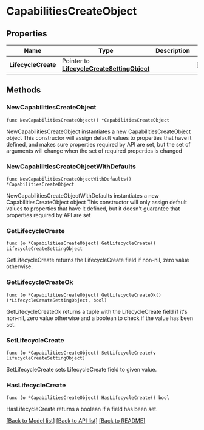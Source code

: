 # CapabilitiesCreateObject

## Properties

Name | Type | Description | Notes
------------ | ------------- | ------------- | -------------
**LifecycleCreate** | Pointer to [**LifecycleCreateSettingObject**](LifecycleCreateSettingObject.md) |  | [optional] 

## Methods

### NewCapabilitiesCreateObject

`func NewCapabilitiesCreateObject() *CapabilitiesCreateObject`

NewCapabilitiesCreateObject instantiates a new CapabilitiesCreateObject object
This constructor will assign default values to properties that have it defined,
and makes sure properties required by API are set, but the set of arguments
will change when the set of required properties is changed

### NewCapabilitiesCreateObjectWithDefaults

`func NewCapabilitiesCreateObjectWithDefaults() *CapabilitiesCreateObject`

NewCapabilitiesCreateObjectWithDefaults instantiates a new CapabilitiesCreateObject object
This constructor will only assign default values to properties that have it defined,
but it doesn't guarantee that properties required by API are set

### GetLifecycleCreate

`func (o *CapabilitiesCreateObject) GetLifecycleCreate() LifecycleCreateSettingObject`

GetLifecycleCreate returns the LifecycleCreate field if non-nil, zero value otherwise.

### GetLifecycleCreateOk

`func (o *CapabilitiesCreateObject) GetLifecycleCreateOk() (*LifecycleCreateSettingObject, bool)`

GetLifecycleCreateOk returns a tuple with the LifecycleCreate field if it's non-nil, zero value otherwise
and a boolean to check if the value has been set.

### SetLifecycleCreate

`func (o *CapabilitiesCreateObject) SetLifecycleCreate(v LifecycleCreateSettingObject)`

SetLifecycleCreate sets LifecycleCreate field to given value.

### HasLifecycleCreate

`func (o *CapabilitiesCreateObject) HasLifecycleCreate() bool`

HasLifecycleCreate returns a boolean if a field has been set.


[[Back to Model list]](../README.md#documentation-for-models) [[Back to API list]](../README.md#documentation-for-api-endpoints) [[Back to README]](../README.md)


